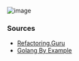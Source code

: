 ![image](https://github.com/pawlobanano/design-patterns-go/assets/1054126/6070920e-bc3b-435b-a303-711dcd656dff)

### Sources
- [Refactoring.Guru](https://refactoring.guru/design-patterns/builder/go/example)
- [Golang By Example](https://golangbyexample.com/builder-pattern-golang)
